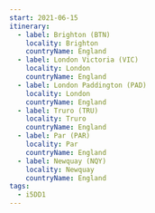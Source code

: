 ```yaml
---
start: 2021-06-15
itinerary:
  - label: Brighton (BTN)
    locality: Brighton
    countryName: England
  - label: London Victoria (VIC)
    locality: London
    countryName: England
  - label: London Paddington (PAD)
    locality: London
    countryName: England
  - label: Truro (TRU)
    locality: Truro
    countryName: England
  - label: Par (PAR)
    locality: Par
    countryName: England
  - label: Newquay (NQY)
    locality: Newquay
    countryName: England
tags:
  - i5DD1
---
```

